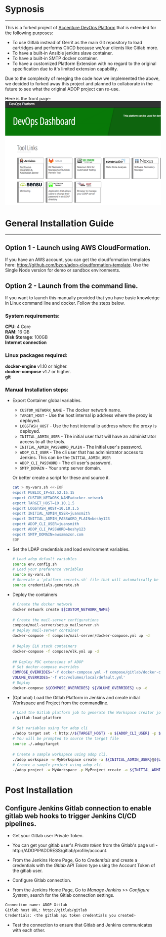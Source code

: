 # Sypnosis
---

This is a forked project of [Accenture DevOps Platform](https://github.com/accenture/adop-docker-compose) that is extended for the following purposes:

- To use Gitlab instead of Gerrit as the main Git repository to load cartridges and performs CI/CD because we/our clients like Gitlab more.
- To have a built-in Ansible jenkins slave container.
- To have a built-in SMTP docker container.  
- To have a customized Platform Extension with no regard to the original specification due to it's limited extension capability.

Due to the complexity of merging the code how we implemented the above, we decided to forked away this project and planned to collaborate in the future to see what the original ADOP project can re-use.

Here is the front page:  
![HomePage](https://raw.githubusercontent.com/AccenturePDC/adop-docker-compose/pdc-ext/img/adop_pdc_home_page.png)

# General Installation Guide
---
## Option 1 - Launch using AWS CloudFormation.

If you have an AWS account, you can get the cloudformation templates here: https://github.com/bzon/adop-cloudformation-template. Use the Single Node version for demo or sandbox environments.

## Option 2 - Launch from the command line.

If you want to launch this manually provided that you have basic knowledge in Linux command line and docker. Follow the steps below.

### System requirements:

**CPU**: 4 Core  
**RAM**: 16 GB  
**Disk Storage**: 100GB  
**Internet connection**  

### Linux packages required:
**docker-engine** v1.10 or higher.  
**docker-compose** v1.7 or higher.  
**git**


### Manual Installation steps:  

- Export Container global variables.

    - `CUSTOM_NETWORK_NAME` - The docker network name.
    - `TARGET_HOST` - Use the host internal ip address where the proxy is deployed.
    - `LOGSTASH_HOST` - Use the host internal ip address where the proxy is deployed.
    - `INITIAL_ADMIN_USER` - The initial user that will have an administrator access to all the tools.
    - `INITIAL_ADMIN_PASSWORD_PLAIN` - The initial user's password.
    - `ADOP_CLI_USER` - The cli user that has administrator access to Jenkins. This can be the `INITIAL_ADMIN_USER`
    - `ADOP_CLI_PASSWORD` - The cli user's password.
    - `SMTP_DOMAIN` - Your smtp server domain.
    
    Or better create a script for these and source it.
    
    ```bash
    cat > my-vars.sh <<-EOF
    export PUBLIC_IP=52.52.15.15
    export CUSTOM_NETWORK_NAME=docker-network
    export TARGET_HOST=10.10.1.5
    export LOGSTASH_HOST=10.10.1.5
    export INITIAL_ADMIN_USER=juansmith
    export INITIAL_ADMIN_PASSWORD_PLAIN=beshy123
    export ADOP_CLI_USER=juansmith
    export ADOP_CLI_PASSWORD=beshy123
    export SMTP_DOMAIN=awsamazon.com
    EOF
    ```
    
- Set the LDAP credentials and load environment variables.

    ```bash
    # Load adop default variables
    source env.config.sh
    # Load your preference variables
    source my-vars.sh
    # Generate a `platform.secrets.sh` file that will automatically be sourced.
    source credentials.generate.sh
    ```

- Deploy the containers

    ```bash
    # Create the docker network
    docker network create ${CUSTOM_NETWORK_NAME}
    
    # Create the mail-server configurations
    compose/mail-server/setup_mailserver.sh
    # Deploy mail-server container
    docker-compose -f compose/mail-server/docker-compose.yml up -d
    
    # Deploy ELK stack containers
    docker-compose -f compose/elk.yml up -d
    
    ## Deploy PDC extensions of ADOP
    # Set docker-compose overrides
    COMPOSE_OVERRIDES='-f docker-compose.yml -f compose/gitlab/docker-compose.yml -f compose/jenkins-aws-vars/docker-compose.yml -f compose/jenkins-ansible-slave/docker-compose.yml'
    VOLUME_OVERRIDES='-f etc/volumes/local/default.yml' 
    # Deploy
    docker-compose ${COMPOSE_OVERRIDES} ${VOLUME_OVERRIDES} up -d
    ```
- (Optional) Load the Gitlab Platform in Jenkins and create initial Workspace and Project from the commandline.

    ```bash
    # Load the Gitlab platform job to generate the Workspace creator job
    ./gitlab-load-platform
    
    # Set variables using for adop cli
    ./adop target set -t http://${TARGET_HOST} -u ${ADOP_CLI_USER} -p ${ADOP_CLI_PASSWORD}
    # You will be prompted to source the target file
    source ./.adop/target
    
    # Create a sample workspace using adop cli.
    ./adop workspace -w MyWorkspace create -a ${INITIAL_ADMIN_USER}@${LDAP_DOMAIN}
    # Create a sample project using adop cli.
    ./adop project -w MyWorkspace -p MyProject create -a ${INITIAL_ADMIN_USER}@${LDAP_DOMAIN}
    ```

# Post Installation
## Configure Jenkins Gitlab connection to enable gitlab web hooks to trigger Jenkins CI/CD pipelines.

 - Get your Gitlab user Private Token.

  - You can get your gitlab user's *Private token* from the Gitlab's page url -  http://ADOPIPADDRESS/gitlab/profile/account. 

  - From the Jenkins Home Page, Go to *Credentials* and create a credentials with the *Gitlab API Token* type using the Account Token of the gitlab user. 

 - Configure Gitlab connection.

  - From the Jenkins Home Page, Go to *Manage Jenkins* >> *Configure System*, search for the Gitlab connection settings.

  ```bash
  Connection name: ADOP Gitlab
  Gitlab host URL: http://gitlab/gitlab
  Credentials: <the gitlab api token credentials you created>
  ```

  - Test the connection to ensure that Gitlab and Jenkins communicates with each other.
